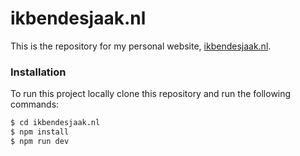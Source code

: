 # ikbendesjaak.nl

This is the repository for my personal website, [ikbendesjaak.nl](https://ikbendesjaak.nl).

### Installation

To run this project locally clone this repository and run the following commands:

```bash
$ cd ikbendesjaak.nl
$ npm install
$ npm run dev
```
